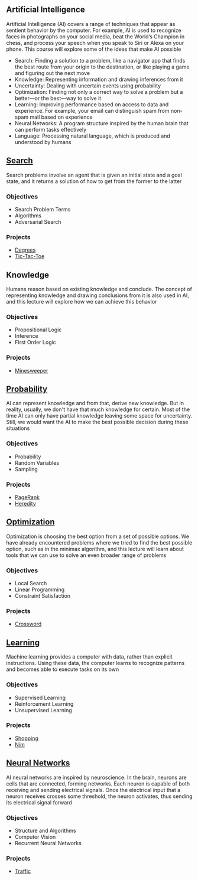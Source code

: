 ## Artificial Intelligence

Artificial Intelligence (AI) covers a range of techniques that appear as sentient behavior by the computer. For example, AI is used to recognize faces in photographs on your social media, beat the World’s Champion in chess, and process your speech when you speak to Siri or Alexa on your phone. This course will explore some of the ideas that make AI possible

* Search: Finding a solution to a problem, like a navigator app that finds the best route from your origin to the destination, or like playing a game and figuring out the next move
* Knowledge: Representing information and drawing inferences from it
* Uncertainty: Dealing with uncertain events using probability
* Optimization: Finding not only a correct way to solve a problem but a better—or the best—way to solve it
* Learning: Improving performance based on access to data and experience. For example, your email can distinguish spam from non-spam mail based on experience
* Neural Networks: A program structure inspired by the human brain that can perform tasks effectively
* Language: Processing natural language, which is produced and understood by humans

## [Search](Search/)

Search problems involve an agent that is given an initial state and a goal state, and it returns a solution of how to get from the former to the latter

### Objectives

- Search Problem Terms
- Algorithms
- Adversarial Search

### Projects

- [Degrees](/Search/Degrees/)
- [Tic-Tac-Toe](/Search/Tic-Tac-Toe/)

## Knowledge

Humans reason based on existing knowledge and conclude. The concept of representing knowledge and drawing conclusions from it is also used in AI, and this lecture will explore how we can achieve this behavior

### Objectives

- Propositional Logic
- Inference
- First Order Logic

### Projects

- [Minesweeper](/Knowledge/Minesweeper/)

## [Probability](Probability/)

AI can represent knowledge and from that, derive new knowledge. But in reality, usually, we don't have that much knowledge for certain. Most of the time AI can only have partial knowledge leaving some space for uncertainty. Still, we would want the AI to make the best possible decision during these situations

### Objectives

- Probability
- Random Variables
- Sampling

### Projects

- [PageRank](Probability/Pagerank/)
- [Heredity](Probability/Heredity/)

## [Optimization](Optimization/)

Optimization is choosing the best option from a set of possible options. We have already encountered problems where we tried to find the best possible option, such as in the minimax algorithm, and this lecture will learn about tools that we can use to solve an even broader range of problems

### Objectives

- Local Search
- Linear Programming
- Constraint Satisfaction

### Projects

- [Crossword](Optimization/Crossword/)

## [Learning](Learning/)

Machine learning provides a computer with data, rather than explicit instructions. Using these data, the computer learns to recognize patterns and becomes able to execute tasks on its own

### Objectives

- Supervised Learning
- Reinforcement Learning
- Unsupervised Learning

### Projects

- [Shopping](Learning/Shopping/)
- [Nim](Learning/Nim/)

## [Neural Networks](Neural_Networks/)

AI neural networks are inspired by neuroscience. In the brain, neurons are cells that are connected, forming networks. Each neuron is capable of both receiving and sending electrical signals. Once the electrical input that a neuron receives crosses some threshold, the neuron activates, thus sending its electrical signal forward

### Objectives

- Structure and Algorithms
- Computer Vision
- Recurrent Neural Networks

### Projects

- [Traffic](Neural_Networks/Traffic/)
